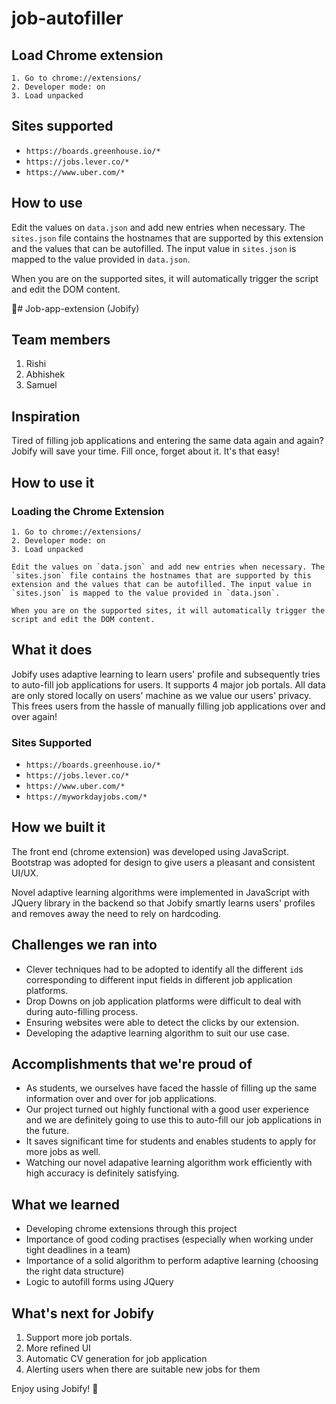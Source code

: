 # job-autofiller

## Load Chrome extension
```
1. Go to chrome://extensions/
2. Developer mode: on
3. Load unpacked
```

## Sites supported
- `https://boards.greenhouse.io/*`
- `https://jobs.lever.co/*`
- `https://www.uber.com/*`

## How to use
Edit the values on `data.json` and add new entries when necessary. The `sites.json` file contains the hostnames that are supported by this extension and the values that can be autofilled. The input value in `sites.json` is mapped to the value provided in `data.json`.

When you are on the supported sites, it will automatically trigger the script and edit the DOM content.

🍻# Job-app-extension (Jobify)

## Team members
1. Rishi
2. Abhishek
3. Samuel

## Inspiration
Tired of filling job applications and entering the same data again and again? Jobify will save your time. Fill once, forget about it. It's that easy!

## How to use it
### Loading the Chrome Extension 
```
1. Go to chrome://extensions/
2. Developer mode: on
3. Load unpacked

Edit the values on `data.json` and add new entries when necessary. The `sites.json` file contains the hostnames that are supported by this extension and the values that can be autofilled. The input value in `sites.json` is mapped to the value provided in `data.json`.

When you are on the supported sites, it will automatically trigger the script and edit the DOM content.
```

## What it does
Jobify uses adaptive learning to learn users' profile and subsequently tries to auto-fill job applications for users. It supports 4 major job portals. All data are only stored locally on users' machine as we value our users' privacy. This frees users from the hassle of manually filling job applications over and over again!

### Sites Supported
- `https://boards.greenhouse.io/*`
- `https://jobs.lever.co/*`
- `https://www.uber.com/*`
- `https://myworkdayjobs.com/*`

## How we built it
The front end (chrome extension) was developed using JavaScript. Bootstrap was adopted for design to give users a pleasant and consistent UI/UX.

Novel adaptive learning algorithms were implemented in JavaScript with JQuery library in the backend so that Jobify smartly learns users' profiles and removes away the need to rely on hardcoding.

## Challenges we ran into
* Clever techniques had to be adopted to identify all the different `id`s corresponding to different input fields in different job application platforms.
* Drop Downs on job application platforms were difficult to deal with during auto-filling process.
* Ensuring websites were able to detect the clicks by our extension.
* Developing the adaptive learning algorithm to suit our use case.

## Accomplishments that we're proud of
* As students, we ourselves have faced the hassle of filling up the same information over and over for job applications. 
* Our project turned out highly functional with a good user experience and we are definitely going to use this to auto-fill our job applications in the future.
* It saves significant time for students and enables students to apply for more jobs as well.
* Watching our novel adapative learning algorithm work efficiently with high accuracy is definitely satisfying.

## What we learned
* Developing chrome extensions through this project
* Importance of good coding practises (especially when working under tight deadlines in a team)
* Importance of a solid algorithm to perform adaptive learning (choosing the right data structure)
* Logic to autofill forms using JQuery

## What's next for Jobify
1. Support more job portals.
2. More refined UI
3. Automatic CV generation for job application
4. Alerting users when there are suitable new jobs for them

Enjoy using Jobify! 🍻
